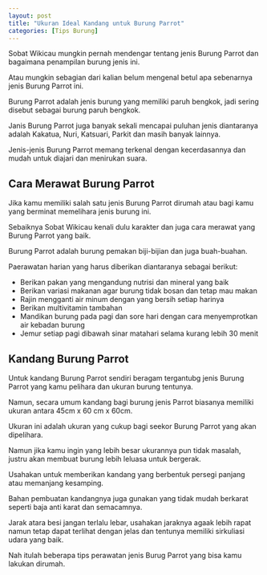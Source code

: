 ```yaml
---
layout: post
title: "Ukuran Ideal Kandang untuk Burung Parrot"
categories: [Tips Burung]
---
```


Sobat Wikicau mungkin pernah mendengar tentang jenis Burung Parrot dan bagaimana penampilan burung jenis ini.

Atau mungkin sebagian dari kalian belum mengenal betul apa sebenarnya jenis Burung Parrot ini.

Burung Parrot adalah jenis burung yang memiliki paruh bengkok, jadi sering disebut sebagai burung paruh bengkok.

Janis Burung Parrot juga banyak sekali mencapai puluhan jenis diantaranya adalah Kakatua, Nuri, Katsuari, Parkit dan masih banyak lainnya.

Jenis-jenis Burung Parrot memang terkenal dengan kecerdasannya dan mudah untuk diajari dan menirukan suara.

## Cara Merawat Burung Parrot

Jika kamu memiliki salah satu jenis Burung Parrot dirumah atau bagi kamu yang berminat memelihara jenis burung ini.

Sebaiknya Sobat Wikicau kenali dulu karakter dan juga cara merawat yang Burung Parrot yang baik.

Burung Parrot adalah burung pemakan biji-bijian dan juga buah-buahan.

Paerawatan harian yang harus diberikan diantaranya sebagai berikut:

- Berikan pakan yang mengandung nutrisi dan mineral yang baik
- Berikan variasi makanan agar burung tidak bosan dan tetap mau makan
- Rajin mengganti air minum dengan yang bersih setiap harinya
- Berikan multivitamin tambahan
- Mandikan burung pada pagi dan sore hari dengan cara menyemprotkan air kebadan burung
- Jemur setiap pagi dibawah sinar matahari selama kurang lebih 30 menit

## Kandang Burung Parrot

Untuk kandang Burung Parrot sendiri beragam tergantubg jenis Burung Parrot yang kamu pelihara dan ukuran burung tentunya.

Namun, secara umum kandang bagi burung jenis Parrot biasanya memiliki ukuran antara 45cm x 60 cm x 60cm.

Ukuran ini adalah ukuran yang cukup bagi seekor Burung Parrot yang akan dipelihara.

Namun jika kamu ingin yang lebih besar ukurannya pun tidak masalah, justru akan membuat burung lebih leluasa untuk bergerak.

Usahakan untuk memberikan kandang yang berbentuk persegi panjang atau memanjang kesamping.

Bahan pembuatan kandangnya juga gunakan yang tidak mudah berkarat seperti baja anti karat dan semacamnya.

Jarak atara besi jangan terlalu lebar, usahakan jaraknya agaak lebih rapat namun tetap dapat terlihat dengan jelas dan tentunya memiliki sirkuliasi udara yang baik.

Nah itulah beberapa tips perawatan jenis Burug Parrot yang bisa kamu lakukan dirumah.